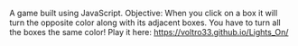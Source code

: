A game built using JavaScript. 
Objective: When you click on a box it will turn the opposite color along with its adjacent boxes. You have to turn all the boxes the same color!
Play it here:  https://voltro33.github.io/Lights_On/ 
